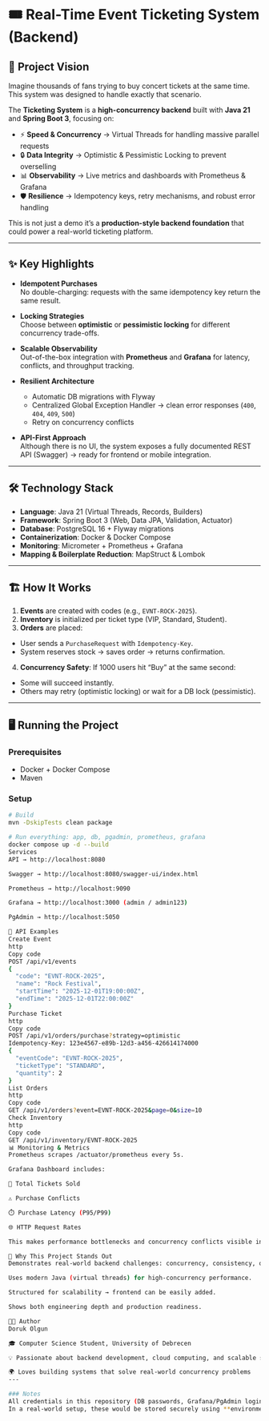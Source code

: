 # 🎟️ Real-Time Event Ticketing System (Backend)

## 🚀 Project Vision
Imagine thousands of fans trying to buy concert tickets at the same time.  
This system was designed to handle exactly that scenario.

The **Ticketing System** is a **high-concurrency backend** built with **Java 21** and **Spring Boot 3**, focusing on:
- ⚡ **Speed & Concurrency** → Virtual Threads for handling massive parallel requests
- 🔒 **Data Integrity** → Optimistic & Pessimistic Locking to prevent overselling
- 📊 **Observability** → Live metrics and dashboards with Prometheus & Grafana
- 🛡️ **Resilience** → Idempotency keys, retry mechanisms, and robust error handling

This is not just a demo it’s a **production-style backend foundation** that could power a real-world ticketing platform.

---

## ✨ Key Highlights
- **Idempotent Purchases**  
  No double-charging: requests with the same idempotency key return the same result.

- **Locking Strategies**  
  Choose between **optimistic** or **pessimistic locking** for different concurrency trade-offs.

- **Scalable Observability**  
  Out-of-the-box integration with **Prometheus** and **Grafana** for latency, conflicts, and throughput tracking.

- **Resilient Architecture**
  - Automatic DB migrations with Flyway
  - Centralized Global Exception Handler → clean error responses (`400`, `404`, `409`, `500`)
  - Retry on concurrency conflicts

- **API-First Approach**  
  Although there is no UI, the system exposes a fully documented REST API (Swagger) → ready for frontend or mobile integration.

---

## 🛠️ Technology Stack
- **Language**: Java 21 (Virtual Threads, Records, Builders)
- **Framework**: Spring Boot 3 (Web, Data JPA, Validation, Actuator)
- **Database**: PostgreSQL 16 + Flyway migrations
- **Containerization**: Docker & Docker Compose
- **Monitoring**: Micrometer + Prometheus + Grafana
- **Mapping & Boilerplate Reduction**: MapStruct & Lombok

---

## 🏗️ How It Works
1. **Events** are created with codes (e.g., `EVNT-ROCK-2025`).
2. **Inventory** is initialized per ticket type (VIP, Standard, Student).
3. **Orders** are placed:
  - User sends a `PurchaseRequest` with `Idempotency-Key`.
  - System reserves stock → saves order → returns confirmation.
4. **Concurrency Safety**: If 1000 users hit “Buy” at the same second:
  - Some will succeed instantly.
  - Others may retry (optimistic locking) or wait for a DB lock (pessimistic).

---

## 🖥️ Running the Project

### Prerequisites
- Docker + Docker Compose
- Maven

### Setup
```bash
# Build
mvn -DskipTests clean package

# Run everything: app, db, pgadmin, prometheus, grafana
docker compose up -d --build
Services
API → http://localhost:8080

Swagger → http://localhost:8080/swagger-ui/index.html

Prometheus → http://localhost:9090

Grafana → http://localhost:3000 (admin / admin123)

PgAdmin → http://localhost:5050

📡 API Examples
Create Event
http
Copy code
POST /api/v1/events
{
  "code": "EVNT-ROCK-2025",
  "name": "Rock Festival",
  "startTime": "2025-12-01T19:00:00Z",
  "endTime": "2025-12-01T22:00:00Z"
}
Purchase Ticket
http
Copy code
POST /api/v1/orders/purchase?strategy=optimistic
Idempotency-Key: 123e4567-e89b-12d3-a456-426614174000
{
  "eventCode": "EVNT-ROCK-2025",
  "ticketType": "STANDARD",
  "quantity": 2
}
List Orders
http
Copy code
GET /api/v1/orders?event=EVNT-ROCK-2025&page=0&size=10
Check Inventory
http
Copy code
GET /api/v1/inventory/EVNT-ROCK-2025
📊 Monitoring & Metrics
Prometheus scrapes /actuator/prometheus every 5s.

Grafana Dashboard includes:

🎫 Total Tickets Sold

⚠️ Purchase Conflicts

⏱️ Purchase Latency (P95/P99)

🌐 HTTP Request Rates

This makes performance bottlenecks and concurrency conflicts visible in real-time.

🎯 Why This Project Stands Out
Demonstrates real-world backend challenges: concurrency, consistency, observability.

Uses modern Java (virtual threads) for high-concurrency performance.

Structured for scalability → frontend can be easily added.

Shows both engineering depth and production readiness.

👨‍💻 Author
Doruk Olgun

🎓 Computer Science Student, University of Debrecen

💡 Passionate about backend development, cloud computing, and scalable systems

🌍 Loves building systems that solve real-world concurrency problems
---

### Notes
All credentials in this repository (DB passwords, Grafana/PgAdmin logins) are **demo values only**.  
In a real-world setup, these would be stored securely using **environment variables (.env files)** or a **secrets manager**.
